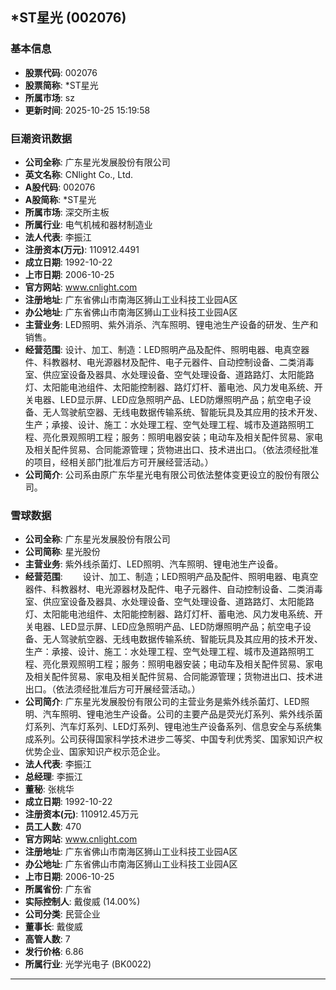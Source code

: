 ## *ST星光 (002076)

### 基本信息

- **股票代码**: 002076
- **股票简称**: *ST星光
- **所属市场**: sz
- **更新时间**: 2025-10-25 15:19:58

### 巨潮资讯数据

- **公司全称**: 广东星光发展股份有限公司
- **英文名称**: CNlight Co., Ltd.
- **A股代码**: 002076
- **A股简称**: *ST星光
- **所属市场**: 深交所主板
- **所属行业**: 电气机械和器材制造业
- **法人代表**: 李振江
- **注册资本(万元)**: 110912.4491
- **成立日期**: 1992-10-22
- **上市日期**: 2006-10-25
- **官方网站**: www.cnlight.com
- **注册地址**: 广东省佛山市南海区狮山工业科技工业园A区
- **办公地址**: 广东省佛山市南海区狮山工业科技工业园A区
- **主营业务**: LED照明、紫外消杀、汽车照明、锂电池生产设备的研发、生产和销售。
- **经营范围**: 设计、加工、制造：LED照明产品及配件、照明电器、电真空器件、科教器材、电光源器材及配件、电子元器件、自动控制设备、二类消毒室、供应室设备及器具、水处理设备、空气处理设备、道路路灯、太阳能路灯、太阳能电池组件、太阳能控制器、路灯灯杆、蓄电池、风力发电系统、开关电器、LED显示屏、LED应急照明产品、LED防爆照明产品；航空电子设备、无人驾驶航空器、无线电数据传输系统、智能玩具及其应用的技术开发、生产；承接、设计、施工：水处理工程、空气处理工程、城市及道路照明工程、亮化景观照明工程；服务：照明电器安装；电动车及相关配件贸易、家电及相关配件贸易、合同能源管理；货物进出口、技术进出口。（依法须经批准的项目，经相关部门批准后方可开展经营活动。）
- **公司简介**: 公司系由原广东华星光电有限公司依法整体变更设立的股份有限公司。

### 雪球数据

- **公司全称**: 广东星光发展股份有限公司
- **公司简称**: 星光股份
- **主营业务**: 紫外线杀菌灯、LED照明、汽车照明、锂电池生产设备。
- **经营范围**: 　　设计、加工、制造；LED照明产品及配件、照明电器、电真空器件、科教器材、电光源器材及配件、电子元器件、自动控制设备、二类消毒室、供应室设备及器具、水处理设备、空气处理设备、道路路灯、太阳能路灯、太阳能电池组件、太阳能控制器、路灯灯杆、蓄电池、风力发电系统、开关电器、LED显示屏、LED应急照明产品、LED防爆照明产品；航空电子设备、无人驾驶航空器、无线电数据传输系统、智能玩具及其应用的技术开发、生产：承接、设计、施工：水处理工程、空气处理工程、城市及道路照明工程、亮化景观照明工程；服务：照明电器安装；电动车及相关配件贸易、家电及相关配件贸易、家电及相关配件贸易、合同能源管理；货物进出口、技术进出口。（依法须经批准后方可开展经营活动。）
- **公司简介**: 广东星光发展股份有限公司的主营业务是紫外线杀菌灯、LED照明、汽车照明、锂电池生产设备。公司的主要产品是荧光灯系列、紫外线杀菌灯系列、汽车灯系列、LED灯系列、锂电池生产设备系列、信息安全与系统集成系列。公司获得国家科学技术进步二等奖、中国专利优秀奖、国家知识产权优势企业、国家知识产权示范企业。
- **法人代表**: 李振江
- **总经理**: 李振江
- **董秘**: 张桃华
- **成立日期**: 1992-10-22
- **注册资本(元)**: 110912.45万元
- **员工人数**: 470
- **官方网站**: www.cnlight.com
- **注册地址**: 广东省佛山市南海区狮山工业科技工业园A区
- **办公地址**: 广东省佛山市南海区狮山工业科技工业园A区
- **上市日期**: 2006-10-25
- **所属省份**: 广东省
- **实际控制人**: 戴俊威 (14.00%)
- **公司分类**: 民营企业
- **董事长**: 戴俊威
- **高管人数**: 7
- **发行价格**: 6.86
- **所属行业**: 光学光电子 (BK0022)

---
